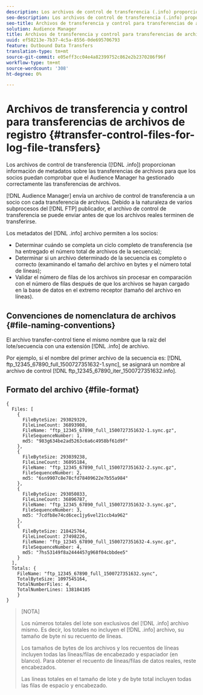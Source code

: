 ```yaml
---
description: Los archivos de control de transferencia (.info) proporcionan información de metadatos sobre las transferencias de archivos para que los socios puedan comprobar que el Audience Manager ha gestionado correctamente las transferencias de archivos.
seo-description: Los archivos de control de transferencia (.info) proporcionan información de metadatos sobre las transferencias de archivos para que los socios puedan comprobar que el Audience Manager ha gestionado correctamente las transferencias de archivos.
seo-title: Archivos de transferencia y control para transferencias de archivos de registro
solution: Audience Manager
title: Archivos de transferencia y control para transferencias de archivos de registro
uuid: ef58213e-7b37-4c5a-8556-0de695706793
feature: Outbound Data Transfers
translation-type: tm+mt
source-git-commit: e05eff3cc04e4a82399752c862e2b2370286f96f
workflow-type: tm+mt
source-wordcount: '308'
ht-degree: 0%

---
```



# Archivos de transferencia y control para transferencias de archivos de registro {#transfer-control-files-for-log-file-transfers}

Los archivos de control de transferencia ([!DNL .info]) proporcionan información de metadatos sobre las transferencias de archivos para que los socios puedan comprobar que el Audience Manager ha gestionado correctamente las transferencias de archivos.

[!DNL Audience Manager] envía un archivo de control de transferencia a un socio con cada transferencia de archivos. Debido a la naturaleza de varios subprocesos del [!DNL FTP] publicador, el archivo de control de transferencia se puede enviar antes de que los archivos reales terminen de transferirse.

Los metadatos del [!DNL .info] archivo permiten a los socios:

* Determinar cuándo se completa un ciclo completo de transferencia (se ha entregado el número total de archivos de la secuencia);
* Determinar si un archivo determinado de la secuencia es completo o correcto (examinando el tamaño del archivo en bytes y el número total de líneas);
* Validar el número de filas de los archivos sin procesar en comparación con el número de filas después de que los archivos se hayan cargado en la base de datos en el extremo receptor (tamaño del archivo en líneas).

## Convenciones de nomenclatura de archivos {#file-naming-conventions}

El archivo transfer-control tiene el mismo nombre que la raíz del lote/secuencia con una extensión [!DNL .info] de archivo.

Por ejemplo, si el nombre del primer archivo de la secuencia es: [!DNL ftp_12345_67890_full_1500727351632-1.sync], se asignará un nombre al archivo de control [!DNL ftp_12345_67890_iter_1500727351632.info].

## Formato del archivo {#file-format}

```
{
  Files: [
    {
      FileByteSize: 293029329,
      FileLineCount: 36893908,
      FileName: "ftp_12345_67890_full_1500727351632-1.sync.gz",
      FileSequenceNumber: 1,
      md5: "983g634be2ad5263c6a6c4958bf61d9f"
    },
    {
      FileByteSize: 293039238,
      FileLineCount: 36895184,
      FileName: "ftp_12345_67890_full_1500727351632-2.sync.gz",
      FileSequenceNumber: 2,
      md5: "6sn9907c8e78cfd78409622e7b55a984"
    },
    {
      FileByteSize: 293050833,
      FileLineCount: 36896787,
      FileName: "ftp_12345_67890_full_1500727351632-3.sync.gz",
      FileSequenceNumber: 3,
      md5: "7cdfb8e74cd6cec1jy6vel21ccb4a962"
    },
    {
      FileByteSize: 218425764,
      FileLineCount: 27498226,
      FileName: "ftp_12345_67890_full_1500727351632-4.sync.gz",
      FileSequenceNumber: 4,
      md5: "7hs53149f8a2444457g968f04cbbdee5"
    }
  ],
  Totals: {
    FileName: "ftp_12345_67890_full_1500727351632.sync",
    TotalByteSize: 1097545164,
    TotalNumberFiles: 4,
    TotalNumberLines: 138184105
    }
}
```

>[NOTA]
>
> Los números totales del lote son exclusivos del [!DNL .info] archivo mismo. Es decir, los totales no incluyen el [!DNL .info] archivo, su tamaño de byte ni su recuento de líneas.
>
> Los tamaños de bytes de los archivos y los recuentos de líneas incluyen todas las líneas/filas de encabezado y espaciador (en blanco). Para obtener el recuento de líneas/filas de datos reales, reste encabezados.
>
> Las líneas totales en el tamaño de lote y de byte total incluyen todas las filas de espacio y encabezado.